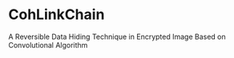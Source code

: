 # CohLinkChain
A Reversible Data Hiding Technique in Encrypted Image Based on Convolutional Algorithm
